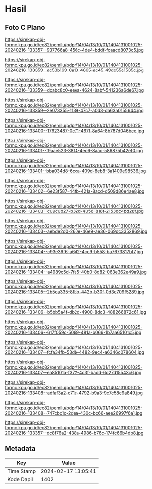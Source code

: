 # Hasil

## Foto C Plano

https://sirekap-obj-formc.kpu.go.id/ec82/pemilu/pdpr/14/04/13/10/01/1404131001025-20240216-133357--937766a8-456c-4de4-bddf-fcaacd8073c5.jpg

https://sirekap-obj-formc.kpu.go.id/ec82/pemilu/pdpr/14/04/13/10/01/1404131001025-20240216-133359--ac53b169-0a10-4665-ac45-49de55e1535c.jpg

https://sirekap-obj-formc.kpu.go.id/ec82/pemilu/pdpr/14/04/13/10/01/1404131001025-20240216-133359--dcabc8c0-eeea-4624-8abf-541236a6de67.jpg

https://sirekap-obj-formc.kpu.go.id/ec82/pemilu/pdpr/14/04/13/10/01/1404131001025-20240216-133359--2e073355-1139-47c7-a0d3-da63a0155644.jpg

https://sirekap-obj-formc.kpu.go.id/ec82/pemilu/pdpr/14/04/13/10/01/1404131001025-20240216-133400--17623487-0c71-467f-8a64-8b787d046bce.jpg

https://sirekap-obj-formc.kpu.go.id/ec82/pemilu/pdpr/14/04/13/10/01/1404131001025-20240216-133401--f9aae523-3814-4ec6-8aac-586875b42ef0.jpg

https://sirekap-obj-formc.kpu.go.id/ec82/pemilu/pdpr/14/04/13/10/01/1404131001025-20240216-133401--bba034d8-6cca-409d-8eb8-3a1409e98536.jpg

https://sirekap-obj-formc.kpu.go.id/ec82/pemilu/pdpr/14/04/13/10/01/1404131001025-20240216-133402--6e23f587-44fb-421a-8acd-d509d86e4ae8.jpg

https://sirekap-obj-formc.kpu.go.id/ec82/pemilu/pdpr/14/04/13/10/01/1404131001025-20240216-133403--c09c0b27-b32d-4056-818f-2153dc4bd28f.jpg

https://sirekap-obj-formc.kpu.go.id/ec82/pemilu/pdpr/14/04/13/10/01/1404131001025-20240216-133403--aebde2d0-260e-46e9-ae36-069dc3352869.jpg

https://sirekap-obj-formc.kpu.go.id/ec82/pemilu/pdpr/14/04/13/10/01/1404131001025-20240216-133404--c93e36f6-a6d2-4cc9-b558-ba7673817bf7.jpg

https://sirekap-obj-formc.kpu.go.id/ec82/pemilu/pdpr/14/04/13/10/01/1404131001025-20240216-133404--a4989c5d-7fe5-40b0-8d82-063e362e49a9.jpg

https://sirekap-obj-formc.kpu.go.id/ec82/pemilu/pdpr/14/04/13/10/01/1404131001025-20240216-133405--2b5ca335-8fbb-442b-b30f-0d3e709f5289.jpg

https://sirekap-obj-formc.kpu.go.id/ec82/pemilu/pdpr/14/04/13/10/01/1404131001025-20240216-133406--b5bb5a4f-db2d-4900-8dc3-488266872c61.jpg

https://sirekap-obj-formc.kpu.go.id/ec82/pemilu/pdpr/14/04/13/10/01/1404131001025-20240216-133406--617f059c-5099-481a-b066-1b7aa65101c5.jpg

https://sirekap-obj-formc.kpu.go.id/ec82/pemilu/pdpr/14/04/13/10/01/1404131001025-20240216-133407--fcfa34fb-53db-4482-9ec4-a6346c078604.jpg

https://sirekap-obj-formc.kpu.go.id/ec82/pemilu/pdpr/14/04/13/10/01/1404131001025-20240216-133407--ea85101a-f372-4c3f-badd-6d27d15543c6.jpg

https://sirekap-obj-formc.kpu.go.id/ec82/pemilu/pdpr/14/04/13/10/01/1404131001025-20240216-133408--adfaf3a2-c71e-4792-b9a3-9c7c58c9a849.jpg

https://sirekap-obj-formc.kpu.go.id/ec82/pemilu/pdpr/14/04/13/10/01/1404131001025-20240216-133408--747cbc1c-2dea-430c-bc66-aee26997f6a1.jpg

https://sirekap-obj-formc.kpu.go.id/ec82/pemilu/pdpr/14/04/13/10/01/1404131001025-20240216-133357--dc8f76a2-438a-4986-b76c-174fc66b4db8.jpg


## Metadata

| Key        | Value               |
| ---------- | ------------------- |
| Time Stamp | 2024-02-17 13:05:41 |
| Kode Dapil | 1402                |



